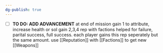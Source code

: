 ```yaml
---
dg-publish: true
---
```

- [ ] **TO DO: ADD ADVANCEMENT**
at end of mission
gain 1 to attribute, increase health or sol
gain 2,3,4 rep with factions helped for failure, parital success, full success. each player gains this rep seperately but the same amount.
use [[Reputation]] with [[Factions]] to get new [[Weapons]]
